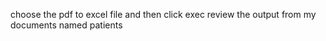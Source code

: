 choose the pdf to excel file and then click exec 
review the output from my documents named patients